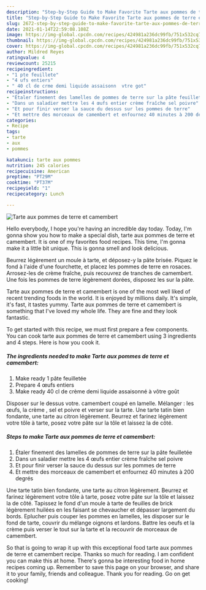 ```yaml
---
description: "Step-by-Step Guide to Make Favorite Tarte aux pommes de terre et camembert"
title: "Step-by-Step Guide to Make Favorite Tarte aux pommes de terre et camembert"
slug: 2672-step-by-step-guide-to-make-favorite-tarte-aux-pommes-de-terre-et-camembert
date: 2021-01-14T22:59:08.108Z
image: https://img-global.cpcdn.com/recipes/424981a236dc99fb/751x532cq70/tarte-aux-pommes-de-terre-et-camembert-photo-principale-de-la-recette.jpg
thumbnail: https://img-global.cpcdn.com/recipes/424981a236dc99fb/751x532cq70/tarte-aux-pommes-de-terre-et-camembert-photo-principale-de-la-recette.jpg
cover: https://img-global.cpcdn.com/recipes/424981a236dc99fb/751x532cq70/tarte-aux-pommes-de-terre-et-camembert-photo-principale-de-la-recette.jpg
author: Mildred Reyes
ratingvalue: 4
reviewcount: 25215
recipeingredient:
- "1 pte feuillete"
- "4 ufs entiers"
- " 40 cl de crme demi liquide assaisonn  vtre got"
recipeinstructions:
- "Étaler finement des lamelles de pommes de terre sur la pâte feuilletée"
- "Dans un saladier mettre les 4 œufs entier crème fraîche sel poivre"
- "Et pour finir verser la sauce du dessus sur les pommes de terre"
- "Et mettre des morceaux de camembert et enfournez 40 minutes à 200 degrés"
categories:
- Recipe
tags:
- tarte
- aux
- pommes

katakunci: tarte aux pommes 
nutrition: 245 calories
recipecuisine: American
preptime: "PT29M"
cooktime: "PT37M"
recipeyield: "1"
recipecategory: Lunch

---
```



![Tarte aux pommes de terre et camembert](https://img-global.cpcdn.com/recipes/424981a236dc99fb/751x532cq70/tarte-aux-pommes-de-terre-et-camembert-photo-principale-de-la-recette.jpg)

Hello everybody, I hope you're having an incredible day today. Today, I'm gonna show you how to make a special dish, tarte aux pommes de terre et camembert. It is one of my favorites food recipes. This time, I'm gonna make it a little bit unique. This is gonna smell and look delicious.

Beurrez légèrement un moule à tarte, et déposez-y la pâte brisée. Piquez le fond à l&#39;aide d&#39;une fourchette, et placez les pommes de terre en rosaces. Arrosez-les de crème fraîche, puis recouvrez de tranches de camembert. Une fois les pommes de terre légèrement dorées, disposez les sur la pâte.

Tarte aux pommes de terre et camembert is one of the most well liked of recent trending foods in the world. It is enjoyed by millions daily. It's simple, it's fast, it tastes yummy. Tarte aux pommes de terre et camembert is something that I've loved my whole life. They are fine and they look fantastic.


To get started with this recipe, we must first prepare a few components. You can cook tarte aux pommes de terre et camembert using 3 ingredients and 4 steps. Here is how you cook it.

<!--inarticleads1-->

##### The ingredients needed to make Tarte aux pommes de terre et camembert:

1. Make ready 1 pâte feuilletée
1. Prepare 4 œufs entiers
1. Make ready  40 cl de crème demi liquide assaisonné à vôtre goût


Disposer sur le dessus votre. camembert coupé en lamelle. Mélanger : les œufs, la crème , sel et poivre et verser sur la tarte. Une tarte tatin bien fondante, une tarte au citron légèrement. Beurrez et farinez légèrement votre tôle à tarte, posez votre pâte sur la tôle et laissez la de côté. 

<!--inarticleads2-->

##### Steps to make Tarte aux pommes de terre et camembert:

1. Étaler finement des lamelles de pommes de terre sur la pâte feuilletée
1. Dans un saladier mettre les 4 œufs entier crème fraîche sel poivre
1. Et pour finir verser la sauce du dessus sur les pommes de terre
1. Et mettre des morceaux de camembert et enfournez 40 minutes à 200 degrés


Une tarte tatin bien fondante, une tarte au citron légèrement. Beurrez et farinez légèrement votre tôle à tarte, posez votre pâte sur la tôle et laissez la de côté. Tapissez le fond d&#39;un moule à tarte de feuilles de brick légèrement huilées en les faisant se chevaucher et dépasser largement du bords. Eplucher puis couper les pommes en lamelles, les disposer sur le fond de tarte, couvrir du mélange oignons et lardons. Battre les oeufs et la crème puis verser le tout sur la tarte et la recouvrir de morceaux de camembert. 

So that is going to wrap it up with this exceptional food tarte aux pommes de terre et camembert recipe. Thanks so much for reading. I am confident you can make this at home. There's gonna be interesting food in home recipes coming up. Remember to save this page on your browser, and share it to your family, friends and colleague. Thank you for reading. Go on get cooking!
